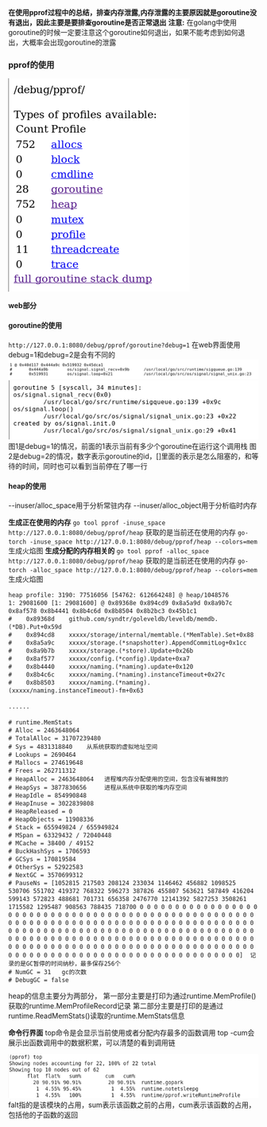 **在使用pprof过程中的总结，排查内存泄露,内存泄露的主要原因就是goroutine没有退出，因此主要是要排查goroutine是否正常退出**
**注意:** 在golang中使用goroutine的时候一定要注意这个goroutine如何退出，如果不能考虑到如何退出，大概率会出现goroutine的泄露

### pprof的使用
![web界面图](../../../.local/static/2020/8/4/Snipaste_2020-09-03_11-17-28.1599103068236.png)

**web部分**
#### goroutine的使用
`http://127.0.0.1:8080/debug/pprof/goroutine?debug=1` 在web界面使用debug=1和debug=2是会有不同的
![debug=1](../../../.local/static/2020/8/4/Snipaste_2020-09-03_11-21-30.1599103306017.png)
![debug=2](../../../.local/static/2020/8/4/Snipaste_2020-09-03_11-21-10.1599103326063.png)
图1是debug=1的情况，前面的1表示当前有多少个goroutine在运行这个调用栈
图2是debug=2的情况，数字表示goroutine的id，[]里面的表示是怎么阻塞的，和等待的时间，同时也可以看到当前停在了哪一行

#### heap的使用
--inuser/alloc_space用于分析常驻内存
--inuser/alloc_object用于分析临时内存

**生成正在使用的内存**
`go tool pprof -inuse_space http://127.0.0.1:8080/debug/pprof/heap` 获取的是当前还在使用的内存
`go-torch -inuse_space http://127.0.0.1:8080/debug/pprof/heap --colors=mem` 生成火焰图
**生成分配的内存相关的**
`go tool pprof -alloc_space http://127.0.0.1:8080/debug/pprof/heap` 获取的是当前还在使用的内存
`go-torch -alloc_space http://127.0.0.1:8080/debug/pprof/heap --colors=mem` 生成火焰图

```
heap profile: 3190: 77516056 [54762: 612664248] @ heap/1048576
1: 29081600 [1: 29081600] @ 0x89368e 0x894cd9 0x8a5a9d 0x8a9b7c 0x8af578 0x8b4441 0x8b4c6d 0x8b8504 0x8b2bc3 0x45b1c1
#    0x89368d    github.com/syndtr/goleveldb/leveldb/memdb.(*DB).Put+0x59d
#    0x894cd8    xxxxx/storage/internal/memtable.(*MemTable).Set+0x88
#    0x8a5a9c    xxxxx/storage.(*snapshotter).AppendCommitLog+0x1cc
#    0x8a9b7b    xxxxx/storage.(*store).Update+0x26b
#    0x8af577    xxxxx/config.(*config).Update+0xa7
#    0x8b4440    xxxxx/naming.(*naming).update+0x120
#    0x8b4c6c    xxxxx/naming.(*naming).instanceTimeout+0x27c
#    0x8b8503    xxxxx/naming.(*naming).(xxxxx/naming.instanceTimeout)-fm+0x63

......

# runtime.MemStats
# Alloc = 2463648064
# TotalAlloc = 31707239480
# Sys = 4831318840    从系统获取的虚拟地址空间
# Lookups = 2690464
# Mallocs = 274619648
# Frees = 262711312
# HeapAlloc = 2463648064   进程堆内存分配使用的空间，包含没有被释放的
# HeapSys = 3877830656     进程从系统中获取的堆内存空间
# HeapIdle = 854990848
# HeapInuse = 3022839808
# HeapReleased = 0
# HeapObjects = 11908336
# Stack = 655949824 / 655949824
# MSpan = 63329432 / 72040448
# MCache = 38400 / 49152
# BuckHashSys = 1706593
# GCSys = 170819584
# OtherSys = 52922583
# NextGC = 3570699312
# PauseNs = [1052815 217503 208124 233034 1146462 456882 1098525 530706 551702 419372 768322 596273 387826 455807 563621 587849 416204 599143 572823 488681 701731 656358 2476770 12141392 5827253 3508261 1715582 1295487 908563 788435 718700 0 0 0 0 0 0 0 0 0 0 0 0 0 0 0 0 0 0 0 0 0 0 0 0 0 0 0 0 0 0 0 0 0 0 0 0 0 0 0 0 0 0 0 0 0 0 0 0 0 0 0 0 0 0 0 0 0 0 0 0 0 0 0 0 0 0 0 0 0 0 0 0 0 0 0 0 0 0 0 0 0 0 0 0 0 0 0 0 0 0 0 0 0 0 0 0 0 0 0 0 0 0 0 0 0 0 0 0 0 0 0 0 0 0 0 0 0 0 0 0 0 0 0 0 0 0 0 0 0 0 0 0 0 0 0 0 0 0 0 0 0 0 0 0 0 0 0 0 0 0 0 0 0 0 0 0 0 0 0 0 0 0 0 0 0 0 0 0 0 0 0 0 0 0 0 0 0 0 0 0 0 0 0 0 0 0 0 0 0 0 0 0 0 0 0 0 0 0 0 0 0 0 0 0 0 0 0 0 0 0 0 0 0 0 0 0 0 0 0 0 0 0 0 0 0]  记录的是GC暂停的时间纳秒，最多保存256个
# NumGC = 31   gc的次数
# DebugGC = false
```
heap的信息主要分为两部分，
第一部分主要是打印为通过runtime.MemProfile()获取的runtime.MemProfileRecord记录
第二部分主要是打印的是通过runtime.ReadMemStats()读取的runtime.MemStats信息

**命令行界面**
top命令是会显示当前使用或者分配内存最多的函数调用
top -cum会展示出函数调用中的数据积累，可以清楚的看到调用链

![执行top后的情况](../../../.local/static/2020/8/4/Snipaste_2020-09-03_14-15-30.1599113745988.png)
falt指的是该模块的占用，sum表示该函数之前的占用，cum表示该函数的占用，包括他的子函数的返回
